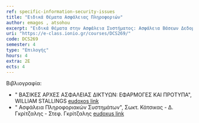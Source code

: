 ```yaml
---
ref: specific-information-security-issues
title: "Ειδικά Θέματα Ασφάλειας Πληροφοριών"
author: emagos , atsohou
excerpt: "Ειδικά θέματα στην Ασφάλεια Συστήματος: Ασφάλεια Βάσεων Δεδομένων, Ψηφιακή Εγκληματολογία. Ειδικά Θέματα στην Ασφάλεια Δικτύων: Ασφάλεια Ασύρματων και Κινητών Δικτύων. Ειδικά Θέματα στην Ασφάλεια Επικοινωνιών και Κατανεμημένων Συστημάτων: Ασφαλής διαδιεργασιακή επικοινωνία, Το Σύστημα Kerberos, Ασφαλείς Υπηρεσίες Καταλόγου, το Σύστημα DNSSec. Ειδικά θέματα ανάλυσης και διαχείρισης επικινδυνότητας: Αποτίμηση Επικινδυνότητας, Εργαλεία λογισμικού για την ανάλυση επικινδυνότητας. Ερευνητική θεώρηση της Ασφάλειας Πληροφοριών"
uri: "https://e-class.ionio.gr/courses/DCS269/"
code: DCS269
semester: 4
type: "Επιλογής"
hours: 4
extra: 2Ε
ects: 4
---
```



Βιβλιογραφία: 
  - " ΒΑΣΙΚΕΣ ΑΡΧΕΣ ΑΣΦΑΛΕΙΑΣ ΔΙΚΤΥΩΝ: ΕΦΑΡΜΟΓΕΣ ΚΑΙ ΠΡΟΤΥΠΑ", WILLIAM STALLINGS [eudoxos link](https://service.eudoxus.gr/search/#a/id:5014/0)
  - " Ασφάλεια Πληροφοριακών Συστημάτων", Σωκτ. Κάτσικας - Δ. Γκρίτζαλης - Στεφ. Γκρίτζαλης [eudoxus link](https://service.eudoxus.gr/search/#a/id:2165/0)
  
